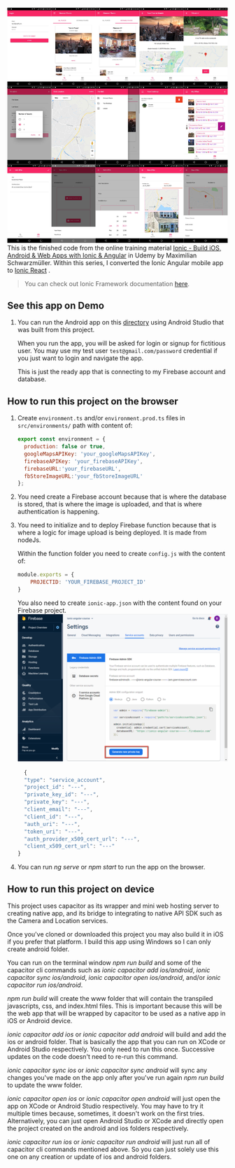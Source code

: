   ![](others/images/pairbnb_collage.jpg)
This is the finished code from the online training material [Ionic - Build iOS, Android & Web Apps with Ionic & Angular](https://www.udemy.com/course/ionic-2-the-practical-guide-to-building-ios-android-apps/) in Udemy by Maximilian Schwarzmüller. Within this series, I converted the Ionic Angular mobile app to  [Ionic React](https://github.com/robhizon26/pairbnb-ionic-react) .  

>You can check out Ionic Framework documentation [here](https://ionicframework.com/docs).

## See this app on Demo
1) You can run the Android app on this [directory](https://github.com/robhizon26/pairbnb-ionic-ng/tree/master/android) using Android Studio that was built from this project. 

    When you run the app, you will be asked for login or signup for fictitious user. You may use my test user `test@gmail.com/password` credential if you just want to login and navigate the app.

    This is just the ready app that is connecting to my Firebase account and database.

 
## How to run this project on the browser
1. Create `environment.ts` and/or `environment.prod.ts` files in `src/environments/` path with content of:
    ```javascript
    export const environment = {
      production: false or true,
      googleMapsAPIKey: 'your_googleMapsAPIKey',
      firebaseAPIKey: 'your_firebaseAPIKey',
      firebaseURL:'your_firebaseURL',
      fbStoreImageURL:'your_fbStoreImageURL'
    };
    ```

2. You need create a Firebase account because that is where the database is stored, that is where the image is uploaded, and that is where authentication is happening.

3. You need to initialize and to deploy Firebase function because that is where a logic for image upload is being deployed. It is made from nodeJs.

    Within the function folder you need to create `config.js` with the content of:
    ```javascript
    module.exports = {
        PROJECTID: 'YOUR_FIREBASE_PROJECT_ID'
    }
    ```
    You also need to create `ionic-app.json` with the content found on your Firebase project.
    ![](others/images/FB_GenerateNewPrivateKey.png)
    
    ```javascript
      {
      "type": "service_account",
      "project_id": "---",
      "private_key_id": "---",
      "private_key": "---",
      "client_email": "---",
      "client_id": "---",
      "auth_uri": "---",
      "token_uri": "---",
      "auth_provider_x509_cert_url": "---",
      "client_x509_cert_url": "---"
    }
    ```

4. You can run *ng serve* or *npm start* to run the app on the browser.


 
## How to run this project on device

This project uses capacitor as its wrapper and mini web hosting server to creating native app, and its bridge to integrating to native API SDK such as the Camera and Location services. 

Once you've cloned or downloaded this project you may also build it in iOS if you prefer that platform. I build this app using Windows so I can only create android folder.

You can run on the terminal window *npm run build* and some of the capacitor cli commands such as *ionic capacitor add ios/android*, *ionic capacitor sync ios/android*, *ionic capacitor open ios/android*, and/or *ionic capacitor run ios/android*.

*npm run build* will create the www folder that will contain the transpiled javascripts, css, and index.html files. This is important because this will be the web app that will be wrapped by capacitor to be used as a native app in iOS or Android device.

*ionic capacitor add ios* or *ionic capacitor add android* will build and add the ios or android folder. That is basically the app that you can run on XCode or Android Studio respectively. You only need to run this once. Successive updates on the code doesn't need to re-run this command.

*ionic capacitor sync ios* or *ionic capacitor sync android* will sync any changes you've made on the app  only after you've run again *npm run build* to update the www folder.

*ionic capacitor open ios* or *ionic capacitor open android* will just open the app on XCode or Android Studio respectively. You may have to try it multiple times because, sometimes, it doesn't work on the first tries. Alternatively, you can just open Android Studio or XCode and directly open the project created on the android and ios folders respectively.

*ionic capacitor run ios* or *ionic capacitor run android* will just run all of capacitor cli commands mentioned above. So you can just solely use this one on any creation or update of ios and android folders.

 

